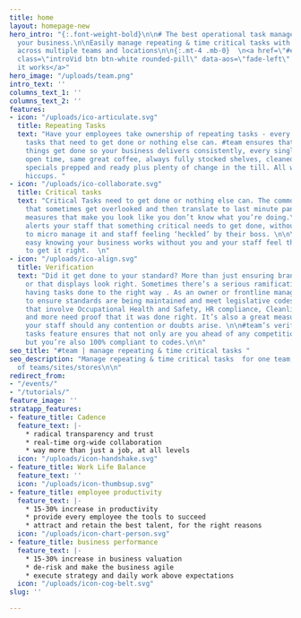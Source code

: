 ```yaml
---
title: home
layout: homepage-new
hero_intro: "{:.font-weight-bold}\n\n# The best operational task management tool for
  your business.\n\nEasily manage repeating & time critical tasks with in built verification
  across multiple teams and locations\n\n{:.mt-4 .mb-0}  \n<a href=\"#explainervideo\"
  class=\"introVid btn btn-white rounded-pill\" data-aos=\"fade-left\" data-aos-delay=\"500\">how
  it works</a>"
hero_image: "/uploads/team.png"
intro_text: ''
columns_text_1: ''
columns_text_2: ''
features:
- icon: "/uploads/ico-articulate.svg"
  title: Repeating Tasks
  text: "Have your employees take ownership of repeating tasks - every business has
    tasks that need to get done or nothing else can. #team ensures that the little
    things get done so your business delivers consistently, every single day of trade.\n\nSame
    open time, same great coffee, always fully stocked shelves, cleaned areas, lunch
    specials prepped and ready plus plenty of change in the till. All without any
    hiccups. "
- icon: "/uploads/ico-collaborate.svg"
  title: Critical tasks
  text: "Critical Tasks need to get done or nothing else can. The common sense one’s
    that sometimes get overlooked and then translate to last minute panics and half
    measures that make you look like you don’t know what you’re doing.\n\nAn app that
    alerts your staff that something critical needs to get done, without you having
    to micro manage it and staff feeling ‘heckled’ by their boss. \n\nYou can rest
    easy knowing your business works without you and your staff feel they can be trusted
    to get it right.  \n"
- icon: "/uploads/ico-align.svg"
  title: Verification
  text: "Did it get done to your standard? More than just ensuring brand consistency
    or that displays look right. Sometimes there’s a serious ramifications to not
    having tasks done to the right way . As an owner or frontline manager you need
    to ensure standards are being maintained and meet legislative codes. \n\nTasks
    that involve Occupational Health and Safety, HR compliance, Cleanliness Procedures
    and more need proof that it was done right. It’s also a great measure to protect
    your staff should any contention or doubts arise. \n\n#team’s verification on
    tasks feature ensures that not only are you ahead of any competition with consistency
    but you’re also 100% compliant to codes.\n\n"
seo_title: "#team | manage repeating & time critical tasks "
seo_description: "Manage repeating & time critical tasks  for one team, or thousands
  of teams/sites/stores\n\n"
redirect_from:
- "/events/"
- "/tutorials/"
feature_image: ''
stratapp_features:
- feature_title: Cadence
  feature_text: |-
    * radical transparency and trust
    * real-time org-wide collaboration
    * way more than just a job, at all levels
  icon: "/uploads/icon-handshake.svg"
- feature_title: Work Life Balance
  feature_text: ''
  icon: "/uploads/icon-thumbsup.svg"
- feature_title: employee productivity
  feature_text: |-
    * 15-30% increase in productivity
    * provide every employee the tools to succeed
    * attract and retain the best talent, for the right reasons
  icon: "/uploads/icon-chart-person.svg"
- feature_title: business performance
  feature_text: |-
    * 15-30% increase in business valuation
    * de-risk and make the business agile
    * execute strategy and daily work above expectations
  icon: "/uploads/icon-cog-belt.svg"
slug: ''

---
```

